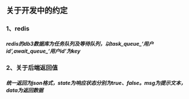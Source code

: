## 关于开发中的约定
### 1、redis
##### redis的db3数据库为任务队列及等待队列，以task_queue_‘用户id’,await_queue_‘用户id’为key

### 2、关于后端返回值
##### 统一返回为json格式，state为响应状态分别为true、false。msg为提示文本，data为返回数据